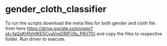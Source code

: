 # gender_cloth_classifier 
To run the scripts download the meta files for both gender and cloth file from here https://drive.google.com/open?id=1aQsKHfzHIKE5CyaVrqDRIFUfa_P8V7Gi and copy the files to respective folder. Run driver to execute.

